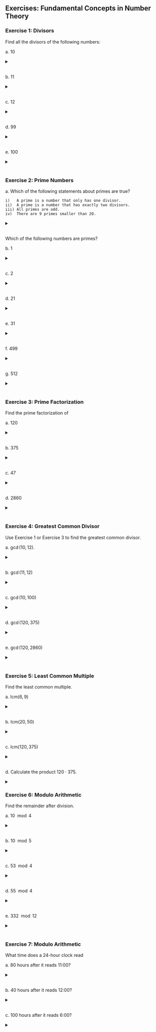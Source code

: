 ## Exercises: Fundamental Concepts in Number Theory

### Exercise 1: Divisors

Find all the divisors of the following numbers:

a. $10$
<details>

<br>
<summary> </summary>

$1,2,5,10$

</details>

<br>

b. $11$

<details>

<br>
  <summary> </summary>

$1,11$

</details>

<br>

c. $12$

<details> <br>
  <summary> </summary>

$1,2,3,4,6,12$

</details>

<br>

d. $99$

<details> <br>
  <summary> </summary>

$1,3,9,11,33,99$

</details>

<br>

e. $100$

<details> <br>
  <summary> </summary>

$1,2,4,5,10,20,25,50,100$

</details>

<br>

### Exercise 2: Prime Numbers

a. Which of the following statements about primes are true?

    i)   A prime is a number that only has one divisor.
    ii)  A prime is a number that has exactly two divisors.
    iii) All primes are odd.
    iv)  There are 9 primes smaller than 20.

<details> <br>
  <summary> </summary>

i) False \
ii) True \
iii) False \
iv) False 

</details>

<br>

Which of the following numbers are primes?

b. $1$

<details> <br>
  <summary> </summary>

Not prime

</details>

<br>

c. $2$

<details> <br>
  <summary> </summary>

Prime

</details>

<br>

d. $21$

<details> <br>
  <summary> </summary>

Not prime

</details>

<br>

e. $31$

<details> <br>
  <summary> </summary>

Prime

</details>

<br>

f. $499$

<details> <br>
  <summary> </summary>

Prime

</details>

<br>

g. $512$

<details> <br>
  <summary> </summary>

Not prime

</details>

<br>

### Exercise 3: Prime Factorization
Find the prime factorization of

a. $120$

<details> <br>
  <summary> </summary>

$2^3 \cdot 3 \cdot 5$

</details>

<br>

b. $375$

<details> <br>
  <summary> </summary>

$3 \cdot 5^3$

</details>

<br>

c. $47$

<details> <br>
  <summary> </summary>

$47$

</details>

<br>

d. $2860$

<details> <br>
  <summary> </summary>

$2^2 \cdot 5 \cdot 11 \cdot 13$

</details>

<br>
   

### Exercise 4: Greatest Common Divisor
Use Exercise 1 or Exercise 3 to find the greatest common divisor.

a. $\gcd(10,12)$.

<details> <br>
  <summary> </summary>

$2$

</details>

<br>

b. $\gcd(11,12)$

<details> <br>
  <summary> </summary>

$1$

</details>

<br>


c. $\gcd(10,100)$

<details> <br>
  <summary> </summary>

$10$

</details>

<br>

d. $\gcd(120,375)$

<details> <br>
  <summary> </summary>

$15$

</details>

<br>

e. $\gcd(120,2860)$

<details> <br>
  <summary> </summary>

$20$

</details>

<br>

### Exercise 5: Least Common Multiple

Find the least common multiple.

a. $\text{lcm}(6,9)$

<details> <br>
  <summary> </summary>

$18$

</details>

<br>

b. $\text{lcm}(20,50)$

<details> <br>
  <summary> </summary>

$100$

</details>

<br>

c. $\text{lcm}(120,375)$

<details> <br>
  <summary> </summary>

$3000$

</details>

<br>

d. Calculate the product $120 \cdot 375$. 

<details> <br>
  <summary> </summary>

$45000$

</details>

### Exercise 6: Modulo Arithmetic

Find the remainder after division.

a. $10 \mod 4$

<details> <br>
  <summary> </summary>

$2$

</details>

<br>

b. $10 \mod 5$

<details> <br>
  <summary> </summary>

$0$

</details>

<br>

c. $53 \mod 4$

<details> <br>
  <summary> </summary>

$1$

</details>

<br>

d. $55 \mod 4$

<details> <br>
  <summary> </summary>

$3$

</details>

<br>

e. $332 \mod 12$

<details> <br>
  <summary> </summary>

$8$

</details>

<br>

### Exercise 7: Modulo Arithmetic
What time does a 24-hour clock read 

a. 80 hours after it reads 11:00?

<details> <br>
  <summary> </summary>

$19:00$

</details>

<br>

b. 40 hours after it reads 12:00?

<details> <br>
  <summary> </summary>

$16:00$

</details>

<br>

c. 100 hours after it reads 6:00?

<details> <br>
  <summary> </summary>

$10:00$

</details>

<br>